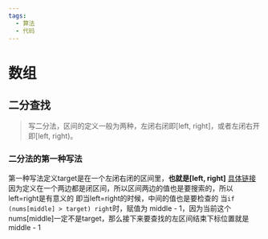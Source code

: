 ```yaml
---
tags:
  - 算法
  - 代码
---
```

# 数组

## 二分查找

> 写二分法，区间的定义一般为两种，左闭右闭即[left, right]，或者左闭右开即[left, right)。

### 二分法的第一种写法

第一种写法定义target是在一个左闭右闭的区间里，**也就是[left, right]**
[具体链接](https://www.programmercarl.com/0704.%E4%BA%8C%E5%88%86%E6%9F%A5%E6%89%BE.html#%E7%AE%97%E6%B3%95%E5%85%AC%E5%BC%80%E8%AF%BE:~:text=%E5%8C%BA%E9%97%B4%E7%9A%84%E5%AE%9A%E4%B9%89%E8%BF%99,%E4%BD%8D%E7%BD%AE%E5%B0%B1%E6%98%AF%20middle%20%2D%201)
因为定义在一个两边都是闭区间，所以区间两边的值也是要搜索的，所以left=right是有意义的
即当left=right的时候，中间的值也是要检查的
当`if (nums[middle] > target) right`时，赋值为 middle - 1，因为当前这个nums[middle]一定不是target，那么接下来要查找的左区间结束下标位置就是 middle - 1


